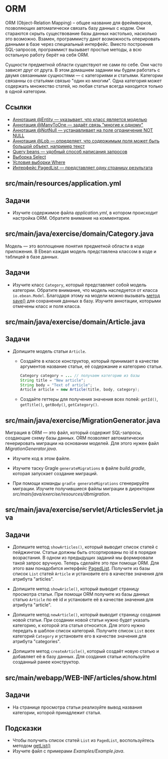 # ORM

ORM (Object-Relation Mapping) – общее название для фреймворков, позволяющих автоматически связать базу данных с кодом. Они стараются скрыть существование базы данных настолько, насколько это возможно. Взамен, программисту дают возможность оперировать данными в базе через специальный интерфейс. Вместо построения SQL-запросов, программист вызывает простые методы, а всю остальную работу берёт на себя ORM.

Сущности предметной области существуют не сами по себе. Они часто зависят друг от друга. В этом домашнем задании мы будем работать с двумя связанными сущностями — с категориями и статьями. Категории связанны со статьями связью "один ко многим". Одна категория может содержать множество статей, но любая статья всегда находится только в одной категории.
## Ссылки

* [Аннотация @Entity — указывает, что класс является моделью](https://javaee.github.io/javaee-spec/javadocs/javax/persistence/Entity.html)
* [Аннотация @ManyToOne — задаёт связь "многие к одному"](https://javaee.github.io/javaee-spec/javadocs/javax/persistence/ManyToOne.html)
* [Аннотация @NotNull — устанавливает на поле ограничение NOT NULL](https://javadoc.io/doc/io.ebean/ebean-annotation/latest/io/ebean/annotation/NotNull.html)
* [Аннотация @Lob — определяет, что содержимым поля может быть большой объект, например текст](https://javaee.github.io/javaee-spec/javadocs/javax/persistence/Lob.html)
* [Query beans — удобный способ написания запросов](https://ebean.io/docs/query/query-beans)
* [Выборка Select](https://ebean.io/docs/query/select)
* [Условия выборки Where](https://ebean.io/docs/query/where)
* [Интерфейс PagedList — представляет одну страницу результата](https://ebean.io/apidoc/11/io/ebean/PagedList.html)

## src/main/resources/application.yml

## Задачи

* Изучите содержимое файла *application.yml*, в котором происходит настройка ORM. Обратите внимание на комментарии.

## src/main/java/exercise/domain/Category.java

Модель — это воплощение понятия предметной области в коде приложения. В Ebean каждая модель представлена классом в коде и таблицей в базе данных.

## Задачи

* Изучите класс `Category`, который представляет собой модель категории. Обратите внимание, что модель наследуется от класса `io.ebean.Model`. Благодаря этому на модели можно вызывать [метод save()](https://ebean.io/docs/intro/first-entity/model) для сохранения данных в базу. Изучите аннотации, которыми отмечены класс и поля класса.

## src/main/java/exercise/domain/Article.java

## Задачи

* Допишите модель статьи `Article`.

  * Создайте в классе конструктор, который принимает в качестве аргументов название статьи, её содержание и категорию статьи.

    ```java
    Category category = ... // получаем категорию из базы
    String title = "New article";
    String body = "Text of article";
    Article article = new Article(title, body, category);
    ```

  * Создайте геттеры для получения значения всех полей: `getId()`, `getTitle()`, `getBody()`, `getCategory()`.

## src/main/java/exercise/MigrationGenerator.java

Миграция в ORM — это файл, который содержит SQL-запросы, создающие схему базы данных. ORM позволяет автоматически генерировать миграции на основании моделей. Для этого нужен файл *MigrationGenerator.java*.

* Изучите код в этом файле.

* Изучите таску Gragle `generateMigrations` в файле *build.gradle*, которая запускает создание миграций.

* При помощи команды `gradle generateMigrations` сгенерируйте миграции. Изучите получившиеся файлы миграции в директории *src/main/java/exercise/resources/dbmigration*.

## src/main/java/exercise/servlet/ArticlesServlet.java

## Задачи

* Допишите метод `showArticles()`, который выводит список статей с пейджингом. Статьи должны быть отсортированы по id в порядке возрастания. В одном из предыдущих заданий мы формировали такой запрос вручную. Теперь сделайте это при помощи ORM. Для этого вам понадобится интерфейс [PagedList](https://ebean.io/apidoc/11/io/ebean/PagedList.html). Получите из базы список `List` статей `Article` и установите его в качестве значения для атрибута "articles".

* Допишите метод `showAricle()`, который выводит страницу просмотра статьи. При помощи ORM получите из базы данных статью `Article` по её id и установите её в качестве значения для атрибута "article".

* Допишите метод `newArticle()`, который выводит страницу создания новой статьи. При создании новой статьи нужно будет указать категорию, к которой эта статья относится. Для этого нужно передать в шаблон список категорий. Получите список `List` всех категорий `Category` и установите его в качестве значения для атрибута "categories".

* Допишите метод `createArticle()`, который создаёт новую статью и добавляет её в базу данных. Для создания статьи используйте созданный ранее конструктор.

## src/main/webapp/WEB-INF/articles/show.html

## Задачи

* На странице просмотра статьи реализуйте вывод названия категории, которой принадлежит статья.

## Подсказки

* Чтобы получить список статей `List` из `PagedList`, воспользуйтесь методом [getList()](https://ebean.io/apidoc/11/io/ebean/PagedList.html#getList--)
* Изучите файл с примерами *Examples/Example.java*.
